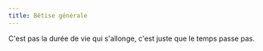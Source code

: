 ```yaml
---
title: Bêtise générale
---
```


C'est pas la durée de vie qui s'allonge, c'est juste que le temps passe pas.

